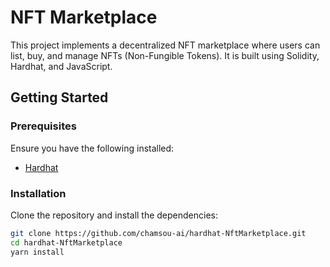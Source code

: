 # NFT Marketplace

This project implements a decentralized NFT marketplace where users can list, buy, and manage NFTs (Non-Fungible Tokens). It is built using Solidity, Hardhat, and JavaScript.


## Getting Started

### Prerequisites

Ensure you have the following installed:

- [Hardhat](https://hardhat.org/getting-started/)

### Installation

Clone the repository and install the dependencies:

```bash
git clone https://github.com/chamsou-ai/hardhat-NftMarketplace.git
cd hardhat-NftMarketplace
yarn install
